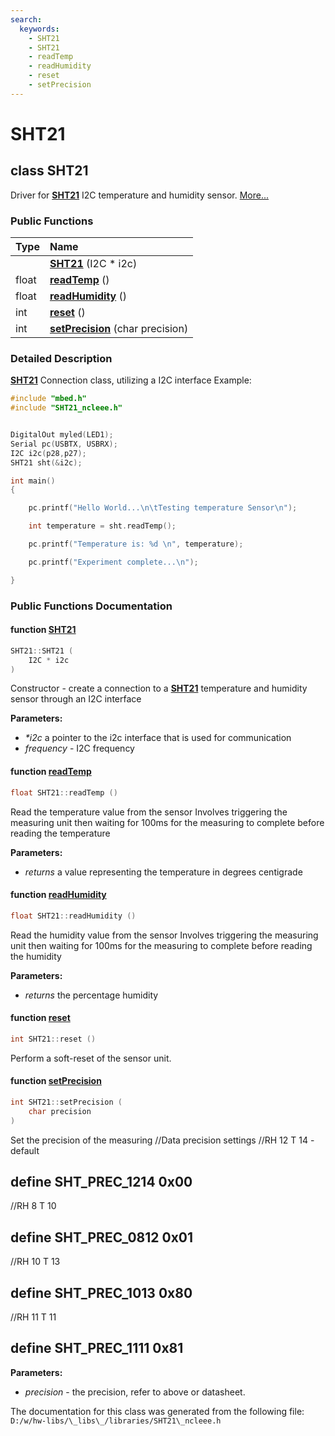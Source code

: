 ```yaml
---
search:
  keywords:
    - SHT21
    - SHT21
    - readTemp
    - readHumidity
    - reset
    - setPrecision
---
```


# SHT21

## class SHT21

Driver for [**SHT21**](sht21.md) I2C temperature and humidity sensor. [More...](sht21.md#detailed-description)

### Public Functions

| Type | Name |
| :--- | :--- |
|  | [**SHT21**](sht21.md#1add548804bebe3aa63d65920a452392eb) \(I2C \* i2c\) |
| float | [**readTemp**](sht21.md#1a4b9977332ee233134ceff6e3c8a95e66) \(\) |
| float | [**readHumidity**](sht21.md#1a8bf9612797cd5e91dbfc58c00c5331d8) \(\) |
| int | [**reset**](sht21.md#1a7bf9780363bfa7716998ce2c69469eab) \(\) |
| int | [**setPrecision**](sht21.md#1acab92c5370b303580dcf5236f1a8991e) \(char precision\) |

### Detailed Description

[**SHT21**](sht21.md) Connection class, utilizing a I2C interface Example:

```cpp
#include "mbed.h"
#include "SHT21_ncleee.h"


DigitalOut myled(LED1);
Serial pc(USBTX, USBRX);
I2C i2c(p28,p27);
SHT21 sht(&i2c);

int main() 
{

    pc.printf("Hello World...\n\tTesting temperature Sensor\n");

    int temperature = sht.readTemp();

    pc.printf("Temperature is: %d \n", temperature);

    pc.printf("Experiment complete...\n");

}
```

### Public Functions Documentation

#### function [SHT21](sht21.md#1add548804bebe3aa63d65920a452392eb)

```cpp
SHT21::SHT21 (
    I2C * i2c
)
```

Constructor - create a connection to a [**SHT21**](sht21.md) temperature and humidity sensor through an I2C interface

**Parameters:**

* _\*i2c_ a pointer to the i2c interface that is used for communication 
* _frequency_ - I2C frequency 

#### function [readTemp](sht21.md#1a4b9977332ee233134ceff6e3c8a95e66)

```cpp
float SHT21::readTemp ()
```

Read the temperature value from the sensor Involves triggering the measuring unit then waiting for 100ms for the measuring to complete before reading the temperature

**Parameters:**

* _returns_ a value representing the temperature in degrees centigrade 

#### function [readHumidity](sht21.md#1a8bf9612797cd5e91dbfc58c00c5331d8)

```cpp
float SHT21::readHumidity ()
```

Read the humidity value from the sensor Involves triggering the measuring unit then waiting for 100ms for the measuring to complete before reading the humidity

**Parameters:**

* _returns_ the percentage humidity 

#### function [reset](sht21.md#1a7bf9780363bfa7716998ce2c69469eab)

```cpp
int SHT21::reset ()
```

Perform a soft-reset of the sensor unit.

#### function [setPrecision](sht21.md#1acab92c5370b303580dcf5236f1a8991e)

```cpp
int SHT21::setPrecision (
    char precision
)
```

Set the precision of the measuring //Data precision settings //RH 12 T 14 - default

## define SHT\_PREC\_1214 0x00

//RH 8 T 10

## define SHT\_PREC\_0812 0x01

//RH 10 T 13

## define SHT\_PREC\_1013 0x80

//RH 11 T 11

## define SHT\_PREC\_1111 0x81

**Parameters:**

* _precision_ - the precision, refer to above or datasheet. 

The documentation for this class was generated from the following file: `D:/w/hw-libs/\_libs\_/libraries/SHT21\_ncleee.h`

